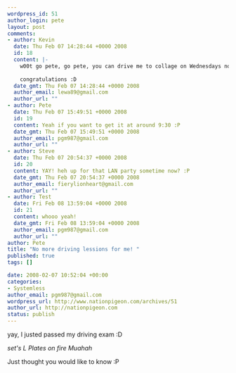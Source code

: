 ```yaml
--- 
wordpress_id: 51
author_login: pete
layout: post
comments: 
- author: Kevin
  date: Thu Feb 07 14:28:44 +0000 2008
  id: 18
  content: |-
    w00t go pete, go pete, you can drive me to collage on Wednesdays now :) lol yay
    
    congratulations :D
  date_gmt: Thu Feb 07 14:28:44 +0000 2008
  author_email: lewa89@gmail.com
  author_url: ""
- author: Pete
  date: Thu Feb 07 15:49:51 +0000 2008
  id: 19
  content: Yeah if you want to get it at around 9:30 :P
  date_gmt: Thu Feb 07 15:49:51 +0000 2008
  author_email: pgm987@gmail.com
  author_url: ""
- author: Steve
  date: Thu Feb 07 20:54:37 +0000 2008
  id: 20
  content: YAY! heh up for that LAN party sometime now? :P
  date_gmt: Thu Feb 07 20:54:37 +0000 2008
  author_email: fierylionheart@gmail.com
  author_url: ""
- author: Test
  date: Fri Feb 08 13:59:04 +0000 2008
  id: 21
  content: whooo yeah!
  date_gmt: Fri Feb 08 13:59:04 +0000 2008
  author_email: pgm987@gmail.com
  author_url: ""
author: Pete
title: "No more driving lessions for me! "
published: true
tags: []

date: 2008-02-07 10:52:04 +00:00
categories: 
- Systemless
author_email: pgm987@gmail.com
wordpress_url: http://www.nationpigeon.com/archives/51
author_url: http://nationpigeon.com
status: publish
---
```

yay, I justed passed my driving exam :D

*set's L Plates on fire Muahah*

Just thought you would like to know :P
